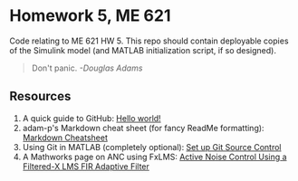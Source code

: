 # Homework 5, ME 621
Code relating to ME 621 HW 5. This repo should contain deployable copies of the Simulink model (and MATLAB initialization script, if so designed).

> Don't panic. *-Douglas Adams*
## Resources
1. A quick guide to GitHub: [Hello world!](https://guides.github.com/activities/hello-world/)
2. adam-p's Markdown cheat sheet (for fancy ReadMe formatting): [Markdown Cheatsheet](https://github.com/adam-p/markdown-here/wiki/Markdown-Cheatsheet) 
3. Using Git in MATLAB (completely optional): [Set up Git Source Control](https://www.mathworks.com/help/matlab/matlab_prog/set-up-git-source-control.html?requestedDomain=www.mathworks.com)
4. A Mathworks page on ANC using FxLMS: [Active Noise Control Using a Filtered-X LMS FIR Adaptive Filter](https://www.mathworks.com/help/audio/examples/active-noise-control-using-a-filtered-x-lms-fir-adaptive-filter.html#responsive_offcanvas)
